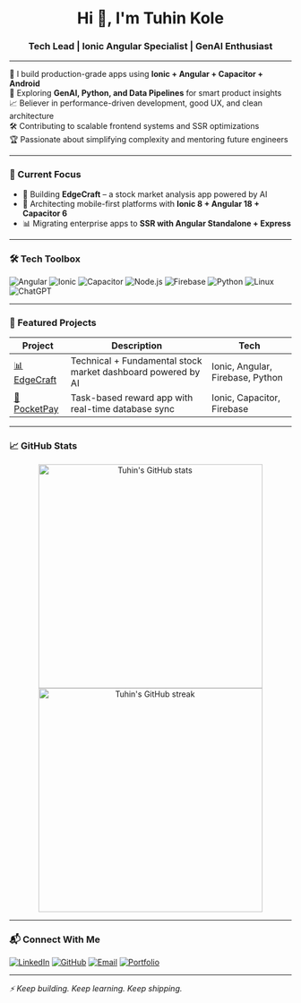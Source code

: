 <!-- README.md -->

<h1 align="center">Hi 👋, I'm Tuhin Kole</h1>
<h3 align="center">Tech Lead | Ionic Angular Specialist | GenAI Enthusiast </h3>

---

🚀 I build production-grade apps using **Ionic + Angular + Capacitor + Android**  
🧠 Exploring **GenAI, Python, and Data Pipelines** for smart product insights  
📈 Believer in performance-driven development, good UX, and clean architecture  
🛠️ Contributing to scalable frontend systems and SSR optimizations  
🏆 Passionate about simplifying complexity and mentoring future engineers

---

### 💼 Current Focus

- 🔭 Building **EdgeCraft** – a stock market analysis app powered by AI
- 📱 Architecting mobile-first platforms with **Ionic 8 + Angular 18 + Capacitor 6**
- 📊 Migrating enterprise apps to **SSR with Angular Standalone + Express**

---

### 🛠️ Tech Toolbox

![Angular](https://img.shields.io/badge/-Angular-DD0031?style=flat&logo=angular&logoColor=white)
![Ionic](https://img.shields.io/badge/-Ionic-3880FF?style=flat&logo=ionic&logoColor=white)
![Capacitor](https://img.shields.io/badge/-Capacitor-119EFF?style=flat&logo=capacitor&logoColor=white)
![Node.js](https://img.shields.io/badge/-Node.js-339933?style=flat&logo=nodedotjs&logoColor=white)
![Firebase](https://img.shields.io/badge/-Firebase-FFCA28?style=flat&logo=firebase&logoColor=black)
![Python](https://img.shields.io/badge/-Python-3776AB?style=flat&logo=python&logoColor=white)
![Linux](https://img.shields.io/badge/-Linux-FCC624?style=flat&logo=linux&logoColor=black)
![ChatGPT](https://img.shields.io/badge/-ChatGPT-10a37f?style=flat&logo=openai&logoColor=white)

---

### 🚀 Featured Projects

| Project | Description | Tech |
|--------|-------------|------|
| [📊 EdgeCraft](https://github.com/tuhinkole/edgecraft) | Technical + Fundamental stock market dashboard powered by AI | Ionic, Angular, Firebase, Python |
| [💸 PocketPay](https://github.com/tuhinkole/pocketpay) | Task-based reward app with real-time database sync | Ionic, Capacitor, Firebase |

---

### 📈 GitHub Stats

<p align="center">
  <img src="https://github-readme-stats.vercel.app/api?username=tuhinkole&show_icons=true&theme=radical" alt="Tuhin's GitHub stats" width="400"/>
  <img src="https://github-readme-streak-stats.herokuapp.com/?user=tuhinkole&theme=radical" alt="Tuhin's GitHub streak" width="400"/>
</p>

---

### 📬 Connect With Me

[![LinkedIn](https://img.shields.io/badge/-LinkedIn-blue?style=flat&logo=linkedin&logoColor=white)](https://linkedin.com/in/your-link)
[![GitHub](https://img.shields.io/badge/-GitHub-black?style=flat&logo=github&logoColor=white)](https://github.com/tuhinkole)
[![Email](https://img.shields.io/badge/-Email-red?style=flat&logo=gmail&logoColor=white)](mailto:your.email@example.com)
[![Portfolio](https://img.shields.io/badge/-Portfolio-darkgreen?style=flat&logo=notion&logoColor=white)](https://your-portfolio-link.com)

---

_⚡ Keep building. Keep learning. Keep shipping._

